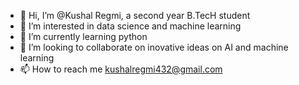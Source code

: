- 👋 Hi, I’m @Kushal Regmi, a second year B.TecH student
- 👀 I’m interested in data science and machine learning
- 🌱 I’m currently learning python 
- 💞️ I’m looking to collaborate on inovative ideas on AI and machine learning
- 📫 How to reach me kushalregmi432@gmail.com

<!---
Kuhalregmi/Kuhalregmi is a ✨ special ✨ repository because its `README.md` (this file) appears on your GitHub profile.
You can click the Preview link to take a look at your changes.
--->
